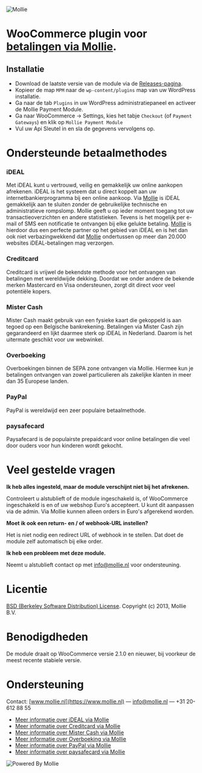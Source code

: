 ![Mollie](https://www.mollie.nl/files/Mollie-Logo-Style-Small.png)

# WooCommerce plugin voor [betalingen via Mollie](https://www.mollie.nl/betaaldiensten/). #

## Installatie ##
* Download de laatste versie van de module via de [Releases-pagina](https://github.com/mollie/Woocommerce/releases).
* Kopieer de map `MPM` naar de `wp-content/plugins` map van uw WordPress installatie.
* Ga naar de tab `Plugins` in uw WordPress administratiepaneel en activeer de Mollie Payment Module.
* Ga naar WooCommerce -> Settings, kies het tabje `Checkout` (of `Payment Gateways`) en klik op `Mollie Payment Module`
* Vul uw Api Sleutel in en sla de gegevens vervolgens op.

# Ondersteunde betaalmethodes #
### iDEAL ###
Met iDEAL kunt u vertrouwd, veilig en gemakkelijk uw online aankopen afrekenen. iDEAL is het systeem dat u direct koppelt aan uw internetbankierprogramma bij een online aankoop.
Via [Mollie](https://www.mollie.nl/) is iDEAL gemakkelijk aan te sluiten zonder de gebruikelijke technische en administratieve rompslomp. Mollie geeft u op ieder moment toegang tot uw transactieoverzichten en andere statistieken. Tevens is het mogelijk per e-mail of SMS een notificatie te ontvangen bij elke gelukte betaling. [Mollie](https://www.mollie.nl/) is hierdoor dus een perfecte partner op het gebied van iDEAL en is het dan ook niet verbazingwekkend dat [Mollie](https://www.mollie.nl/) ondertussen op meer dan 20.000 websites iDEAL-betalingen mag verzorgen.

### Creditcard ###
Creditcard is vrijwel de bekendste methode voor het ontvangen van betalingen met wereldwijde dekking. Doordat we onder andere de bekende merken Mastercard en Visa ondersteunen, zorgt dit direct voor veel potentiële kopers.

### Mister Cash ###
Mister Cash maakt gebruik van een fysieke kaart die gekoppeld is aan tegoed op een Belgische bankrekening. Betalingen via Mister Cash zijn gegarandeerd en lijkt daarmee sterk op iDEAL in Nederland. Daarom is het uitermate geschikt voor uw webwinkel.

### Overboeking ###
Overboekingen binnen de SEPA zone ontvangen via Mollie. Hiermee kun je betalingen ontvangen van zowel particulieren als zakelijke klanten in meer dan 35 Europese landen.

### PayPal ###
PayPal is wereldwijd een zeer populaire betaalmethode.

### paysafecard ###
Paysafecard is de populairste prepaidcard voor online betalingen die veel door ouders voor hun kinderen wordt gekocht.

# Veel gestelde vragen #

**Ik heb alles ingesteld, maar de module verschijnt niet bij het afrekenen.**

Controleert u alstublieft of de module ingeschakeld is, of WooCommerce ingeschakeld is en of uw webshop Euro's accepteert. U kunt dit aanpassen via de admin. Via Mollie kunnen alleen orders in Euro's afgerekend worden.

**Moet ik ook een return- en / of webhook-URL instellen?**

Het is niet nodig een redirect URL of webhook in te stellen. Dat doet de module zelf automatisch bij elke order.

**Ik heb een probleem met deze module.**

Neemt u alstublieft contact op met info@mollie.nl voor ondersteuning.

# Licentie #
[BSD (Berkeley Software Distribution) License](http://www.opensource.org/licenses/bsd-license.php).
Copyright (c) 2013, Mollie B.V.

# Benodigdheden #
De module draait op WooCommerce versie 2.1.0 en nieuwer, bij voorkeur de meest recente stabiele versie.

# Ondersteuning #
Contact: [www.mollie.nl](https://www.mollie.nl) — info@mollie.nl — +31 20-612 88 55

+ [Meer informatie over iDEAL via Mollie](https://www.mollie.nl/betaaldiensten/ideal/)
+ [Meer informatie over Creditcard via Mollie](https://www.mollie.nl/betaaldiensten/creditcard/)
+ [Meer informatie over Mister Cash via Mollie](https://www.mollie.nl/betaaldiensten/mistercash/)
+ [Meer informatie over Overboeking via Mollie](https://www.mollie.nl/betaaldiensten/overboeking/)
+ [Meer informatie over PayPal via Mollie](https://www.mollie.nl/betaaldiensten/paypal/)
+ [Meer informatie over paysafecard via Mollie](https://www.mollie.nl/betaaldiensten/paysafecard/)

![Powered By Mollie](https://www.mollie.nl/images/badge-betaling-medium.png)

